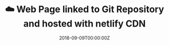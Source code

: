 ---
# Title, summary, and page position.
title: ☁️ Web Page linked to Git Repository and hosted with netlify CDN
linktitle: ☁️ Cloud Devops 
summary: Used Wowchemy's docs layout for educational purposes, no infringement intended.

image:
  filename: https://www.devotional-reflections-from-the-bible.com/images/2020RF21.jpg
  caption: Stock Image
weight: 1

# icon: book
# icon_pack: fas

# Page metadata.
date: '2018-09-09T00:00:00Z'
toc: false

---